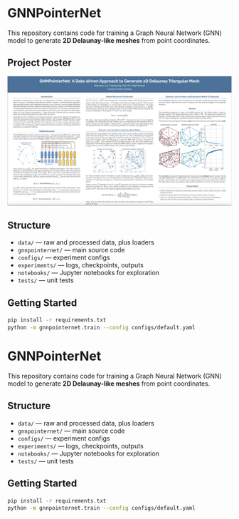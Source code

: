 # GNNPointerNet

This repository contains code for training a Graph Neural Network (GNN) model 
to generate **2D Delaunay-like meshes** from point coordinates.

## Project Poster
[![Poster Preview](assets/poster_preview.png)](assets/MeshingPoster.pdf)

## Structure
- `data/` — raw and processed data, plus loaders
- `gnnpointernet/` — main source code
- `configs/` — experiment configs
- `experiments/` — logs, checkpoints, outputs
- `notebooks/` — Jupyter notebooks for exploration
- `tests/` — unit tests

## Getting Started
```bash
pip install -r requirements.txt
python -m gnnpointernet.train --config configs/default.yaml
```

# GNNPointerNet

This repository contains code for training a Graph Neural Network (GNN) model 
to generate **2D Delaunay-like meshes** from point coordinates.

## Structure
- `data/` — raw and processed data, plus loaders
- `gnnpointernet/` — main source code
- `configs/` — experiment configs
- `experiments/` — logs, checkpoints, outputs
- `notebooks/` — Jupyter notebooks for exploration
- `tests/` — unit tests

## Getting Started
```bash
pip install -r requirements.txt
python -m gnnpointernet.train --config configs/default.yaml
```

